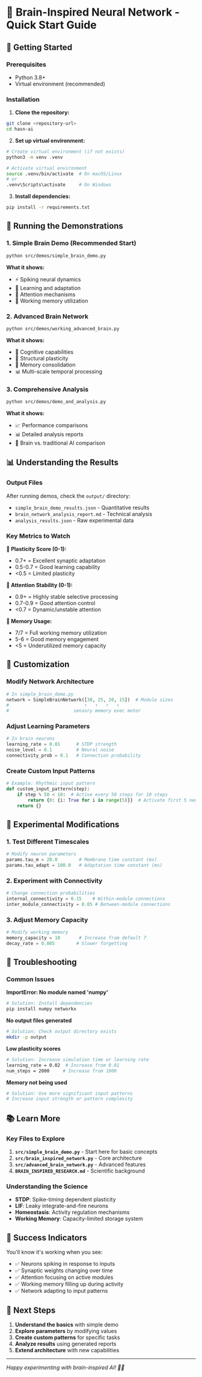 # 🧠 Brain-Inspired Neural Network - Quick Start Guide

## 🚀 Getting Started

### Prerequisites
- Python 3.8+ 
- Virtual environment (recommended)

### Installation

1. **Clone the repository:**
```bash
git clone <repository-url>
cd hasn-ai
```

2. **Set up virtual environment:**
```bash
# Create virtual environment (if not exists)
python3 -m venv .venv

# Activate virtual environment
source .venv/bin/activate  # On macOS/Linux
# or
.venv\Scripts\activate     # On Windows
```

3. **Install dependencies:**
```bash
pip install -r requirements.txt
```

## 🎯 Running the Demonstrations

### 1. Simple Brain Demo (Recommended Start)
```bash
python src/demos/simple_brain_demo.py
```
**What it shows:**
- ⚡ Spiking neural dynamics
- 🧠 Learning and adaptation
- 🎯 Attention mechanisms
- 💾 Working memory utilization

### 2. Advanced Brain Network
```bash
python src/demos/working_advanced_brain.py
```
**What it shows:**
- 🔬 Cognitive capabilities
- 🌱 Structural plasticity
- 🔄 Memory consolidation
- 📊 Multi-scale temporal processing

### 3. Comprehensive Analysis
```bash
python src/demos/demo_and_analysis.py
```
**What it shows:**
- 📈 Performance comparisons
- 📊 Detailed analysis reports
- 🎯 Brain vs. traditional AI comparison

## 📊 Understanding the Results

### Output Files
After running demos, check the `output/` directory:

- `simple_brain_demo_results.json` - Quantitative results
- `brain_network_analysis_report.md` - Technical analysis
- `analysis_results.json` - Raw experimental data

### Key Metrics to Watch

**🧠 Plasticity Score (0-1):**
- 0.7+ = Excellent synaptic adaptation
- 0.5-0.7 = Good learning capability
- <0.5 = Limited plasticity

**🎯 Attention Stability (0-1):**
- 0.9+ = Highly stable selective processing
- 0.7-0.9 = Good attention control
- <0.7 = Dynamic/unstable attention

**💾 Memory Usage:**
- 7/7 = Full working memory utilization
- 5-6 = Good memory engagement
- <5 = Underutilized memory capacity

## 🔧 Customization

### Modify Network Architecture
```python
# In simple_brain_demo.py
network = SimpleBrainNetwork([30, 25, 20, 15])  # Module sizes
#                            ↑   ↑   ↑   ↑
#                        sensory memory exec motor
```

### Adjust Learning Parameters
```python
# In brain neurons
learning_rate = 0.01      # STDP strength
noise_level = 0.1         # Neural noise
connectivity_prob = 0.1   # Connection probability
```

### Create Custom Input Patterns
```python
# Example: Rhythmic input pattern
def custom_input_pattern(step):
    if step % 50 < 10:  # Active every 50 steps for 10 steps
        return {0: {i: True for i in range(5)}}  # Activate first 5 neurons in module 0
    return {}
```

## 🧪 Experimental Modifications

### 1. Test Different Timescales
```python
# Modify neuron parameters
params.tau_m = 20.0        # Membrane time constant (ms)
params.tau_adapt = 100.0   # Adaptation time constant (ms)
```

### 2. Experiment with Connectivity
```python
# Change connection probabilities
internal_connectivity = 0.15    # Within-module connections
inter_module_connectivity = 0.05 # Between-module connections
```

### 3. Adjust Memory Capacity
```python
# Modify working memory
memory_capacity = 10       # Increase from default 7
decay_rate = 0.005        # Slower forgetting
```

## 🐛 Troubleshooting

### Common Issues

**ImportError: No module named 'numpy'**
```bash
# Solution: Install dependencies
pip install numpy networkx
```

**No output files generated**
```bash
# Solution: Check output directory exists
mkdir -p output
```

**Low plasticity scores**
```bash
# Solution: Increase simulation time or learning rate
learning_rate = 0.02  # Increase from 0.01
num_steps = 2000     # Increase from 1000
```

**Memory not being used**
```bash
# Solution: Use more significant input patterns
# Increase input strength or pattern complexity
```

## 📚 Learn More

### Key Files to Explore
1. **`src/simple_brain_demo.py`** - Start here for basic concepts
2. **`src/brain_inspired_network.py`** - Core architecture
3. **`src/advanced_brain_network.py`** - Advanced features
4. **`BRAIN_INSPIRED_RESEARCH.md`** - Scientific background

### Understanding the Science
- **STDP**: Spike-timing dependent plasticity
- **LIF**: Leaky integrate-and-fire neurons  
- **Homeostasis**: Activity regulation mechanisms
- **Working Memory**: Capacity-limited storage system

## 🎉 Success Indicators

You'll know it's working when you see:
- ✅ Neurons spiking in response to inputs
- ✅ Synaptic weights changing over time
- ✅ Attention focusing on active modules
- ✅ Working memory filling up during activity
- ✅ Network adapting to input patterns

## 🚀 Next Steps

1. **Understand the basics** with simple demo
2. **Explore parameters** by modifying values
3. **Create custom patterns** for specific tasks
4. **Analyze results** using generated reports
5. **Extend architecture** with new capabilities

---

*Happy experimenting with brain-inspired AI! 🧠✨*

